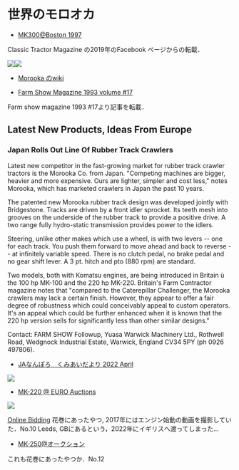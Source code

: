 # 世界のモロオカ

- [MK300@Boston 1997](https://www.facebook.com/293294154034235/posts/and-now-for-something-completely-different-this-morooka-mk-300-was-taking-part-i/2449500025080293/)

Classic Tractor Magazine の2019年のFacebook ページからの転載．

![](/img/classicTractorMagazine_mk300_1.jpg)![](/img/classicTractorMagazine_mk300_2.jpg)

- [Morooka のwiki](https://tractors.fandom.com/wiki/Morooka)

- [Farm Show Magazine 1993 volume #17](https://www.farmshow.com/a_article.php?aid=8320)

Farm show magazine 1993 #17より記事を転載．
## Latest New Products, Ideas From Europe

### Japan Rolls Out Line Of Rubber Track Crawlers

Latest new competitor in the fast-growing market for rubber track crawler tractors is the Morooka Co. from Japan. 
"Competing machines are bigger, heavier and more expensive. Ours are lighter, simpler and cost less," notes Morooka, which has marketed crawlers in Japan the past 10 years.

The patented new Morooka rubber track design was developed jointly with Bridgestone.
Tracks are driven by a front idler sprocket.
Its teeth mesh into grooves on the underside of the rubber track to provide a positive drive.
A two range fully hydro-static transmission provides power to the idlers.

Steering, unlike other makes which use a wheel, is with two levers -- one for each track.
You push them forward to move ahead and back to reverse -- at infinitely variable speed.
There is no clutch pedal, no brake pedal and no gear shift lever.
A 3 pt. hitch and pto (880 rpm) are standard.

Two models, both with Komatsu engines, are being introduced in Britain ù the 100 hp MK-100 and the 220 hp MK-220.
Britain's Farm Contractor magazine notes that "compared to the Caterepillar Challenger, the Morooka crawlers may lack a certain finish.
However, they appear to offer a fair degree of robustness which could conceivably appeal to custom operators.
It's an appeal which could be further enhanced when it is known that the 220 hp version sells for significantly less than other similar designs."

Contact: FARM SHOW Followup, Yuasa Warwick Machinery Ltd., Rothwell Road, Wedgnock Industrial Estate, Warwick, England CV34 5PY (ph 0926 497806).

- [JAなんぽろ　くみあいだより 2022 April](http://www.ja-nanporo.or.jp/wp-content/uploads/2022/04/bd47e9c206f6be3b6f54a296e82a6ec5.pdf)

![](/img/morooka_jaNanporo_202204.jpg)

- [MK-220 @ EURO Auctions](https://vimeo.com/696464778)

![](/img/komatsu_mk220_auctions_1.jpg)

[Online Bidding](https://www.euroauctionslive.com/servlet/Search.do?auctionId=678&itemId=925568&catalogLink=auctionId%3D678%26categoryName%3DTractors)
花巻にあったやつ, 2017年にはエンジン始動の動画を撮影していた．No.10
Leeds, GBにあるという，2022年にイギリスへ渡ってしまった...

- [MK-250@オークション](https://x.com/kenkinosuke/status/1628740621740687360?s=20)

これも花巻にあったやつか．No.12

